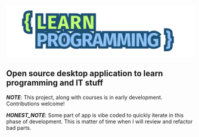![learn-programming.app](./src/renderer/assets/learn-programming-logo.svg)

## Open source desktop application to learn programming and IT stuff

**_NOTE_**: This project, along with courses is in early development.
Contributions welcome!

**_HONEST_NOTE_**: Some part of app is vibe coded to quickly iterate in this phase of development.
This is matter of time when I will review and refactor bad parts.
